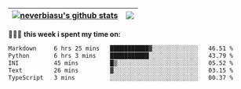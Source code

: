 | <a href="https://github.com/neverbiasu"><img align="center" src="https://github-readme-stats.vercel.app/api?username=neverbiasu&theme=dracula&show_icons=true&hide_border=true&count_private=true" alt="neverbiasu's github stats" /></a> | <a href="https://github.com/neverbiasu"><img align="center" src="https://github-readme-stats.vercel.app/api/top-langs/?username=neverbiasu&theme=dracula&show_icons=true&hide_border=true&layout=compact" /></a> |
| ------------- | ------------- |

👨🏾‍💻 **this week i spent my time on:**
<!--START_SECTION:waka-->

```txt
Markdown     6 hrs 25 mins   ███████████▓░░░░░░░░░░░░░   46.51 %
Python       6 hrs 3 mins    ███████████░░░░░░░░░░░░░░   43.79 %
INI          45 mins         █▒░░░░░░░░░░░░░░░░░░░░░░░   05.52 %
Text         26 mins         ▓░░░░░░░░░░░░░░░░░░░░░░░░   03.15 %
TypeScript   3 mins          ░░░░░░░░░░░░░░░░░░░░░░░░░   00.37 %
```

<!--END_SECTION:waka-->
